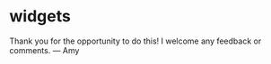 # widgets

Thank you for the opportunity to do this! 
I welcome any feedback or comments.
&#8212; Amy
